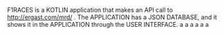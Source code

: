 F1RACES is a KOTLIN application that makes an API call to http://ergast.com/mrd/ .
The APPLICATION has a JSON DATABASE, and it shows it in the APPLICATION through the USER INTERFACE.
a
a
a
a
a
a
